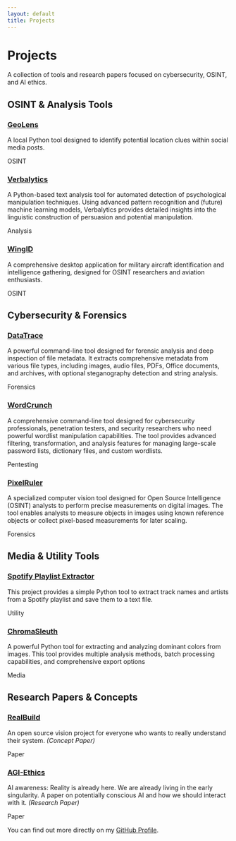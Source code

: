 ```yaml
---
layout: default
title: Projects
---
```


<main>
    <h1>Projects</h1>
    <p class="intro">A collection of tools and research papers focused on cybersecurity, OSINT, and AI ethics.</p>
    <section class="project-category">
        <h2> OSINT & Analysis Tools</h2>
        <div class="project-grid">
            <div class="project-card">
                <h3><a href="https://github.com/SilverHaze99/GeoLens" target="_blank">GeoLens</a></h3>
                <p>A local Python tool designed to identify potential location clues within social media posts.</p>
                <span class="project-tag">OSINT</span>
            </div>
            <div class="project-card">
                <h3><a href="https://github.com/SilverHaze99/Verbalytics" target="_blank">Verbalytics</a></h3>
                <p>A Python-based text analysis tool for automated detection of psychological manipulation techniques. Using advanced pattern recognition and (future) machine learning models, Verbalytics provides detailed insights into the linguistic construction of persuasion and potential manipulation.</p>
                <span class="project-tag">Analysis</span>
            </div>
            <div class="project-card">
                <h3><a href="https://github.com/SilverHaze99/WingID" target="_blank">WingID</a></h3>
                <p>A comprehensive desktop application for military aircraft identification and intelligence gathering, designed for OSINT researchers and aviation enthusiasts.</p>
                <span class="project-tag">OSINT</span>
            </div>
        </div>
    </section>
    <section class="project-category">
        <h2> Cybersecurity & Forensics</h2>
        <div class="project-grid">
            <div class="project-card">
                <h3><a href="https://github.com/SilverHaze99/DataTrace" target="_blank">DataTrace</a></h3>
                <p>A powerful command-line tool designed for forensic analysis and deep inspection of file metadata. It extracts comprehensive metadata from various file types, including images, audio files, PDFs, Office documents, and archives, with optional steganography detection and string analysis.</p>
                <span class="project-tag">Forensics</span>
            </div>
            <div class="project-card">
                <h3><a href="https://github.com/SilverHaze99/WordCrunch" target="_blank">WordCrunch</a></h3>
                <p>A comprehensive command-line tool designed for cybersecurity professionals, penetration testers, and security researchers who need powerful wordlist manipulation capabilities. The tool provides advanced filtering, transformation, and analysis features for managing large-scale password lists, dictionary files, and custom wordlists.</p>
                <span class="project-tag">Pentesting</span>
            </div>   
            <div class="project-card">
                <h3><a href="https://github.com/SilverHaze99/PixelRuler" target="_blank">PixelRuler</a></h3>
                <p>A specialized computer vision tool designed for Open Source Intelligence (OSINT) analysts to perform precise measurements on digital images. The tool enables analysts to measure objects in images using known reference objects or collect pixel-based measurements for later scaling.</p>
                <span class="project-tag">Forensics</span>
            </div>
        </div>
    </section>
    <section class="project-category">
        <h2> Media & Utility Tools</h2>
        <div class="project-grid">
            <div class="project-card">
                <h3><a href="https://github.com/SilverHaze99/spotify-playlist-extractor" target="_blank">Spotify Playlist Extractor</a></h3>
                <p>This project provides a simple Python tool to extract track names and artists from a Spotify playlist and save them to a text file.</p>
                <span class="project-tag">Utility</span>
            </div>
            <div class="project-card">
                <h3><a href="https://github.com/SilverHaze99/ChromaSleuth" target="_blank">ChromaSleuth</a></h3>
                <p>A powerful Python tool for extracting and analyzing dominant colors from images. This tool provides multiple analysis methods, batch processing capabilities, and comprehensive export options</p>
                <span class="project-tag">Media</span>
            </div>
        </div>
    </section>
    <section class="project-category">
        <h2> Research Papers & Concepts</h2>
        <div class="project-grid">
            <div class="project-card research-paper">
                <h3><a href="https://github.com/SilverHaze99/RealBuild" target="_blank">RealBuild</a></h3>
                <p>An open source vision project for everyone who wants to really understand their system. <em>(Concept Paper)</em></p>
                <span class="project-tag paper">Paper</span>
            </div>
            <div class="project-card research-paper">
                <h3><a href="https://github.com/SilverHaze99/AGI-Ethics" target="_blank">AGI-Ethics</a></h3>
                <p>AI awareness: Reality is already here. We are already living in the early singularity. A paper on potentially conscious AI and how we should interact with it. <em>(Research Paper)</em></p>
                <span class="project-tag paper">Paper</span>
            </div>
        </div>
    </section>
    <div class="github-link">
        <p>You can find out more directly on my <a href="https://github.com/SilverHaze99" target="_blank">GitHub Profile</a>.</p>
    </div>
</main>

